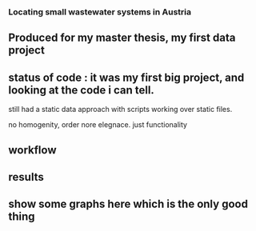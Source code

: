 ### Locating small wastewater systems in Austria

## Produced for my master thesis, my first data project

## status of code : it was my first big project, and looking at the code i can tell.
still had a static data approach with scripts working over static files.

no homogenity, order nore elegnace. just functionality

## workflow
## results


## show some graphs here which is the only good thing 